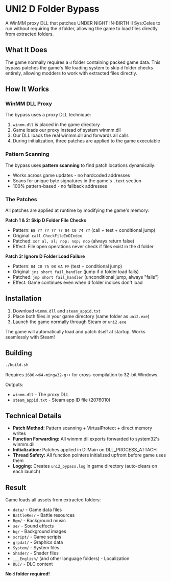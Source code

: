 # UNI2 D Folder Bypass

A WinMM proxy DLL that patches UNDER NIGHT IN-BIRTH II Sys:Celes to run without requiring the `d` folder, allowing the game to load files directly from extracted folders.

## What It Does

The game normally requires a `d` folder containing packed game data. This bypass patches the game's file loading system to skip `d` folder checks entirely, allowing modders to work with extracted files directly.

## How It Works

### WinMM DLL Proxy

The bypass uses a proxy DLL technique:
1. `winmm.dll` is placed in the game directory
2. Game loads our proxy instead of system winmm.dll
3. Our DLL loads the real winmm.dll and forwards all calls
4. During initialization, three patches are applied to the game executable

### Pattern Scanning

The bypass uses **pattern scanning** to find patch locations dynamically:
- Works across game updates - no hardcoded addresses
- Scans for unique byte signatures in the game's `.text` section
- 100% pattern-based - no fallback addresses

### The Patches

All patches are applied at runtime by modifying the game's memory:

**Patch 1 & 2: Skip D Folder File Checks**
- Pattern: `E8 ?? ?? ?? ?? 84 C0 74 ??` (call + test + conditional jump)
- Original: `call CheckFileInDIndex`
- Patched: `xor al, al; nop; nop; nop` (always return false)
- Effect: File open operations never check if files exist in the d folder

**Patch 3: Ignore D Folder Load Failure**
- Pattern: `84 C0 75 08 6A FF` (test + conditional jump)
- Original: `jnz short fail_handler` (jump if d folder load fails)
- Patched: `jmp short fail_handler` (unconditional jump, always "fails")
- Effect: Game continues even when d folder indices don't load

## Installation

1. Download `winmm.dll` and `steam_appid.txt`
2. Place both files in your game directory (same folder as `uni2.exe`)
3. Launch the game normally through Steam or `uni2.exe`

The game will automatically load and patch itself at startup. Works seamlessly with Steam!

## Building

```bash
./build.sh
```

Requires `i686-w64-mingw32-g++` for cross-compilation to 32-bit Windows.

Outputs:
- `winmm.dll` - The proxy DLL
- `steam_appid.txt` - Steam app ID file (2076010)

## Technical Details

- **Patch Method:** Pattern scanning + VirtualProtect + direct memory writes
- **Function Forwarding:** All winmm.dll exports forwarded to system32's winmm.dll
- **Initialization:** Patches applied in DllMain on DLL_PROCESS_ATTACH
- **Thread Safety:** All function pointers initialized upfront before game uses them
- **Logging:** Creates `uni2_bypass.log` in game directory (auto-clears on each launch)

## Result

Game loads all assets from extracted folders:
- `data/` - Game data files
- `BattleRes/` - Battle resources
- `Bgm/` - Background music
- `se/` - Sound effects
- `bg/` - Background images
- `script/` - Game scripts
- `grpdat/` - Graphics data
- `System/` - System files
- `Shader/` - Shader files
- `___English/` (and other language folders) - Localization
- `DLC/` - DLC content

**No `d` folder required!**
